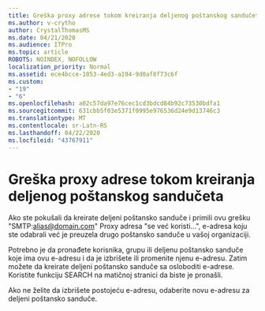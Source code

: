 ```yaml
---
title: Greška proxy adrese tokom kreiranja deljenog poštanskog sandučeta
ms.author: v-crytho
author: CrystalThomasMS
ms.date: 04/21/2020
ms.audience: ITPro
ms.topic: article
ROBOTS: NOINDEX, NOFOLLOW
localization_priority: Normal
ms.assetid: ece4bcce-1053-4ed3-a194-9d0af8f73c6f
ms.custom:
- "19"
- "6"
ms.openlocfilehash: a02c57da97e76cec1cd3bdcd84b92c73530bdfa1
ms.sourcegitcommit: 631cbb5f03e5371f0995e976536d24e9d13746c3
ms.translationtype: MT
ms.contentlocale: sr-Latn-RS
ms.lasthandoff: 04/22/2020
ms.locfileid: "43767911"
---
```

# <a name="proxy-address-error-while-creating-a-shared-mailbox"></a>Greška proxy adrese tokom kreiranja deljenog poštanskog sandučeta

Ako ste pokušali da kreirate deljeni poštansko sanduče i primili ovu grešku "SMTP:alias@domain.com" Proxy adresa "se već koristi...", e-adresa koju ste odabrali već je preuzela drugo poštansko sanduče u vašoj organizaciji.
  
Potrebno je da pronađete korisnika, grupu ili deljenu poštansko sanduče koje ima ovu e-adresu i da je izbrišete ili promenite njenu e-adresu. Zatim možete da kreirate deljeni poštansko sanduče sa osloboditi e-adrese. Koristite funkciju SEARCH na matičnoj stranici da biste je pronašli.
  
Ako ne želite da izbrišete postojeću e-adresu, odaberite novu e-adresu za deljeni poštansko sanduče.
  